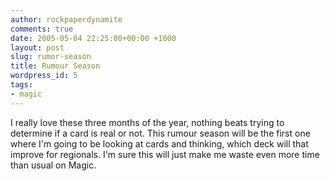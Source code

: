 ```yaml
---
author: rockpaperdynamite
comments: true
date: 2005-05-04 22:25:00+00:00 +1000
layout: post
slug: rumor-season
title: Rumour Season
wordpress_id: 5
tags:
- magic
---
```


I really love these three months of the year, nothing beats trying to 
determine if a card is real or not. This rumour season will be the first 
one where I'm going to be looking at cards and thinking, which deck 
will that improve for regionals. I'm sure this will just make me waste 
even more time than usual on Magic.




